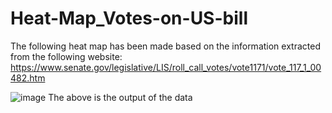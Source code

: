 # Heat-Map_Votes-on-US-bill

The following heat map has been made based on the information extracted from the following website:
    https://www.senate.gov/legislative/LIS/roll_call_votes/vote1171/vote_117_1_00482.htm 


![image](https://user-images.githubusercontent.com/97170431/178788833-1475805b-94a2-47cd-8177-6bd5eb211f14.png)
The above is the output of the data

